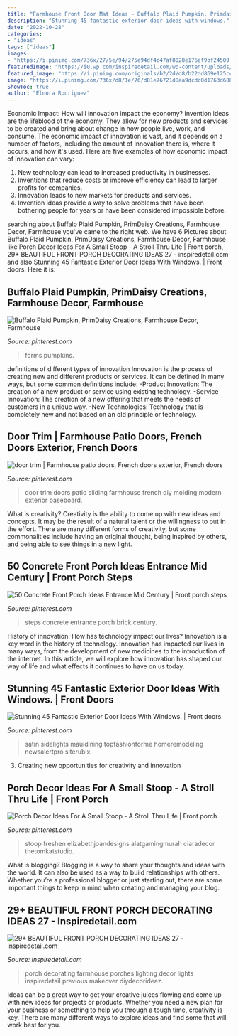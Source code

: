 ```yaml
---
title: "Farmhouse Front Door Mat Ideas ~ Buffalo Plaid Pumpkin, Primdaisy Creations, Farmhouse Decor, Farmhouse"
description: "Stunning 45 fantastic exterior door ideas with windows."
date: "2022-10-28"
categories:
- "ideas"
tags: ["ideas"]
images:
- "https://i.pinimg.com/736x/27/5e/94/275e94df4c47af8028e176ef9bf24509.jpg"
featuredImage: "https://i0.wp.com/inspiredetail.com/wp-content/uploads/2019/01/29-BEAUTIFUL-FRONT-PORCH-DECORATING-IDEAS-27.jpg?fit=768%2C1153&amp;ssl=1"
featured_image: "https://i.pinimg.com/originals/b2/2d/d8/b22dd869e125cc7249b4452da4a8116e.jpg"
image: "https://i.pinimg.com/736x/d8/1e/76/d81e76721d8aa9dcdc0d1763d68897fd.jpg"
ShowToc: true
author: "Elnora Rodriguez"
---
```



Economic Impact: How will innovation impact the economy?
Invention ideas are the lifeblood of the economy. They allow for new products and services to be created and bring about change in how people live, work, and consume. The economic impact of innovation is vast, and it depends on a number of factors, including the amount of innovation there is, where it occurs, and how it's used. Here are five examples of how economic impact of innovation can vary: 
1. New technology can lead to increased productivity in businesses. 
2. Inventions that reduce costs or improve efficiency can lead to larger profits for companies. 
3. Innovation leads to new markets for products and services. 
4. Invention ideas provide a way to solve problems that have been bothering people for years or have been considered impossible before. 

	

		
searching about Buffalo Plaid Pumpkin, PrimDaisy Creations, Farmhouse Decor, Farmhouse you've came to the right web. We have 6 Pictures about Buffalo Plaid Pumpkin, PrimDaisy Creations, Farmhouse Decor, Farmhouse like Porch Decor Ideas For A Small Stoop - A Stroll Thru Life | Front porch, 29+ BEAUTIFUL FRONT PORCH DECORATING IDEAS 27 - inspiredetail.com and also Stunning 45 Fantastic Exterior Door Ideas With Windows. | Front doors. Here it is:
		
    
## Buffalo Plaid Pumpkin, PrimDaisy Creations, Farmhouse Decor, Farmhouse

<img loading=lazy src="https://i.pinimg.com/736x/5e/1b/ec/5e1bec4455625fb2ae8a3c4ff6448f67.jpg" onerror="this.onerror=null;this.src='https://tse1.mm.bing.net/th?id=OIP._XkbY1iINU_7bJOakqgz7AHaJ3&amp;pid=15.1';" alt="Buffalo Plaid Pumpkin, PrimDaisy Creations, Farmhouse Decor, Farmhouse">

_Source: pinterest.com_

>forms pumpkins. 

	

definitions of different types of innovation
Innovation is the process of creating new and different products or services. It can be defined in many ways, but some common definitions include: 
-Product Innovation: The creation of a new product or service using existing technology.
-Service Innovation: The creation of a new offering that meets the needs of customers in a unique way.
-New Technologies: Technology that is completely new and not based on an old principle or technology.

    
## Door Trim | Farmhouse Patio Doors, French Doors Exterior, French Doors

<img loading=lazy src="https://i.pinimg.com/originals/b2/2d/d8/b22dd869e125cc7249b4452da4a8116e.jpg" onerror="this.onerror=null;this.src='https://tse4.mm.bing.net/th?id=OIP.hZWz5pvE1m8hyRza1VFXgQHaMI&amp;pid=15.1';" alt="door trim | Farmhouse patio doors, French doors exterior, French doors">

_Source: pinterest.com_

>door trim doors patio sliding farmhouse french diy molding modern exterior baseboard. 

	

What is creativity?
Creativity is the ability to come up with new ideas and concepts. It may be the result of a natural talent or the willingness to put in the effort. There are many different forms of creativity, but some commonalities include having an original thought, being inspired by others, and being able to see things in a new light.

    
## 50 Concrete Front Porch Ideas Entrance Mid Century | Front Porch Steps

<img loading=lazy src="https://i.pinimg.com/736x/3e/5a/30/3e5a30c7c0feae15ea6bb503b1538a0b.jpg" onerror="this.onerror=null;this.src='https://tse2.mm.bing.net/th?id=OIP.uXq4WIdpdSyMc6b5wba9YwHaLH&amp;pid=15.1';" alt="50 Concrete Front Porch Ideas Entrance Mid Century | Front porch steps">

_Source: pinterest.com_

>steps concrete entrance porch brick century. 

	

History of innovation: How has technology impact our lives?
Innovation is a key word in the history of technology. Innovation has impacted our lives in many ways, from the development of new medicines to the introduction of the internet. In this article, we will explore how innovation has shaped our way of life and what effects it continues to have on us today.

    
## Stunning 45 Fantastic Exterior Door Ideas With Windows. | Front Doors

<img loading=lazy src="https://i.pinimg.com/736x/27/5e/94/275e94df4c47af8028e176ef9bf24509.jpg" onerror="this.onerror=null;this.src='https://tse3.mm.bing.net/th?id=OIP.unQ008eKYkAgVuYJ7GDrsgHaJ4&amp;pid=15.1';" alt="Stunning 45 Fantastic Exterior Door Ideas With Windows. | Front doors">

_Source: pinterest.com_

>satin sidelights mauidining topfashionforme homeremodeling newsalertpro siterubix. 

	

3. Creating new opportunities for creativity and innovation 

    
## Porch Decor Ideas For A Small Stoop - A Stroll Thru Life | Front Porch

<img loading=lazy src="https://i.pinimg.com/736x/d8/1e/76/d81e76721d8aa9dcdc0d1763d68897fd.jpg" onerror="this.onerror=null;this.src='https://tse1.mm.bing.net/th?id=OIP.bCC7qPh0R-KseUjznm-pVQHaKW&amp;pid=15.1';" alt="Porch Decor Ideas For A Small Stoop - A Stroll Thru Life | Front porch">

_Source: pinterest.com_

>stoop freshen elizabethjoandesigns alatgamingmurah ciaradecor thetomkatstudio. 

	

What is blogging?
Blogging is a way to share your thoughts and ideas with the world. It can also be used as a way to build relationships with others. Whether you’re a professional blogger or just starting out, there are some important things to keep in mind when creating and managing your blog.

    
## 29+ BEAUTIFUL FRONT PORCH DECORATING IDEAS 27 - Inspiredetail.com

<img loading=lazy src="https://i0.wp.com/inspiredetail.com/wp-content/uploads/2019/01/29-BEAUTIFUL-FRONT-PORCH-DECORATING-IDEAS-27.jpg?fit=768%2C1153&amp;ssl=1" onerror="this.onerror=null;this.src='https://tse3.mm.bing.net/th?id=OIP.SQmoYd047YRTDLvcklKxfAHaLH&amp;pid=15.1';" alt="29+ BEAUTIFUL FRONT PORCH DECORATING IDEAS 27 - inspiredetail.com">

_Source: inspiredetail.com_

>porch decorating farmhouse porches lighting decor lights inspiredetail previous makeover diydecorideaz. 

	

Ideas can be a great way to get your creative juices flowing and come up with new ideas for projects or products. Whether you need a new plan for your business or something to help you through a tough time, creativity is key. There are many different ways to explore ideas and find some that will work best for you.

